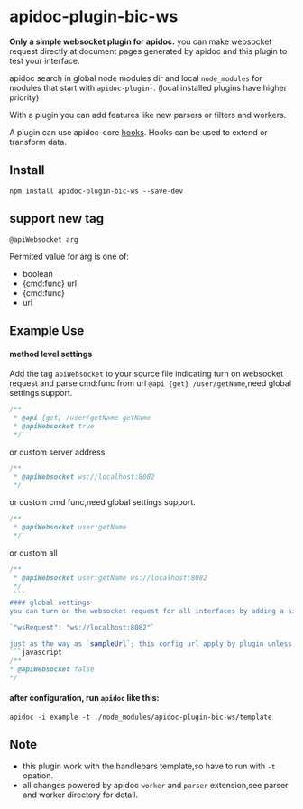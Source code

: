 # apidoc-plugin-bic-ws

__Only a simple websocket plugin for apidoc.__
you can make websocket request directly at document pages generated by apidoc and this plugin to test your interface.

apidoc search in global node modules dir and local `node_modules` for modules that start with `apidoc-plugin-`. (local installed plugins have higher priority)

With a plugin you can add features like new parsers or filters and workers.

A plugin can use apidoc-core [hooks](https://github.com/apidoc/apidoc-core/blob/master/hooks.md).
Hooks can be used to extend or transform data.

## Install
`npm install apidoc-plugin-bic-ws --save-dev`

## support new tag

`@apiWebsocket arg`

Permited value for arg is one of:
- boolean
- {cmd:func} url
- {cmd:func}
- url

## Example Use
#### method level settings
Add the tag `apiWebsocket` to your source file indicating turn on websocket request and parse cmd:func from url `@api {get} /user/getName`,need global settings support.
```javascript
/**
 * @api {get} /user/getName getName
 * @apiWebsocket true
 */
 ```
 or custom server address
 ```javascript
 /**
  * @apiWebsocket ws://localhost:8082
  */
  ```
  or custom cmd func,need global settings support.
  ```javascript
  /**
   * @apiWebsocket user:getName
   */
   ```

   or custom all
   ```javascript
   /**
    * @apiWebsocket user:getName ws://localhost:8082
    */
    ```
#### global settings
you can turn on the websocket request for all interfaces by adding a single line to `apidoc.json`:

`"wsRequest": "ws://localhost:8082"`

just as the way as `sampleUrl`; this config url apply by plugin unless you turn off at method level using:
```javascript
/**
 * @apiWebsocket false
 */
 ```

#### after configuration, run `apidoc` like this:

`apidoc -i example -t ./node_modules/apidoc-plugin-bic-ws/template`

## Note
- this plugin work with the handlebars template,so have to run with `-t` opation.
- all changes powered by apidoc `worker` and `parser` extension,see parser and worker directory for detail.
